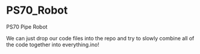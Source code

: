 # PS70_Robot
PS70 Pipe Robot

We can just drop our code files into the repo and try to slowly combine all of the code together into everything.ino!
